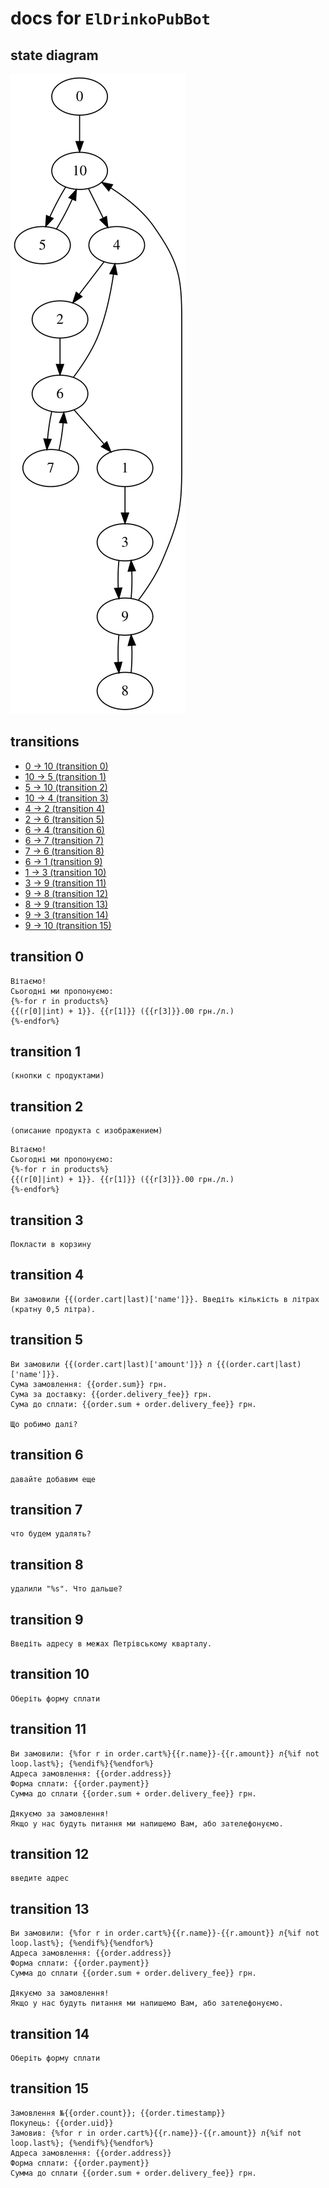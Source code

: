 
# docs for `ElDrinkoPubBot`

## state diagram

![](./states.svg)

## transitions

* [0 -> 10 (transition 0)](#transition-0)
* [10 -> 5 (transition 1)](#transition-1)
* [5 -> 10 (transition 2)](#transition-2)
* [10 -> 4 (transition 3)](#transition-3)
* [4 -> 2 (transition 4)](#transition-4)
* [2 -> 6 (transition 5)](#transition-5)
* [6 -> 4 (transition 6)](#transition-6)
* [6 -> 7 (transition 7)](#transition-7)
* [7 -> 6 (transition 8)](#transition-8)
* [6 -> 1 (transition 9)](#transition-9)
* [1 -> 3 (transition 10)](#transition-10)
* [3 -> 9 (transition 11)](#transition-11)
* [9 -> 8 (transition 12)](#transition-12)
* [8 -> 9 (transition 13)](#transition-13)
* [9 -> 3 (transition 14)](#transition-14)
* [9 -> 10 (transition 15)](#transition-15)


## transition 0

```
Вітаємо!
Сьогодні ми пропонуємо:
{%-for r in products%}
{{(r[0]|int) + 1}}. {{r[1]}} ({{r[3]}}.00 грн./л.)
{%-endfor%}

```
## transition 1

```
(кнопки с продуктами)
```
## transition 2

```
(описание продукта с изображением)
```

```
Вітаємо!
Сьогодні ми пропонуємо:
{%-for r in products%}
{{(r[0]|int) + 1}}. {{r[1]}} ({{r[3]}}.00 грн./л.)
{%-endfor%}

```
## transition 3

```
Покласти в корзину

```
## transition 4

```
Ви замовили {{(order.cart|last)['name']}}. Введіть кількість в літрах (кратну 0,5 літра).

```
## transition 5

```
Ви замовили {{(order.cart|last)['amount']}} л {{(order.cart|last)['name']}}.
Сума замовлення: {{order.sum}} грн.
Сума за доставку: {{order.delivery_fee}} грн.
Сума до сплати: {{order.sum + order.delivery_fee}} грн.

Що робимо далі?

```
## transition 6

```
давайте добавим еще
```
## transition 7

```
что будем удалять?
```
## transition 8

```
удалили "%s". Что дальше?
```
## transition 9

```
Введіть адресу в межах Петрівському кварталу.

```
## transition 10

```
Оберіть форму сплати

```
## transition 11

```
Ви замовили: {%for r in order.cart%}{{r.name}}-{{r.amount}} л{%if not loop.last%}; {%endif%}{%endfor%}
Адреса замовлення: {{order.address}}
Форма сплати: {{order.payment}}
Сумма до сплати {{order.sum + order.delivery_fee}} грн.

Дякуємо за замовлення!
Якщо у нас будуть питання ми напишемо Вам, або зателефонуємо.

```
## transition 12

```
введите адрес
```
## transition 13

```
Ви замовили: {%for r in order.cart%}{{r.name}}-{{r.amount}} л{%if not loop.last%}; {%endif%}{%endfor%}
Адреса замовлення: {{order.address}}
Форма сплати: {{order.payment}}
Сумма до сплати {{order.sum + order.delivery_fee}} грн.

Дякуємо за замовлення!
Якщо у нас будуть питання ми напишемо Вам, або зателефонуємо.

```
## transition 14

```
Оберіть форму сплати

```
## transition 15

```
Замовлення №{{order.count}}; {{order.timestamp}}
Покупець: {{order.uid}}
Замовив: {%for r in order.cart%}{{r.name}}-{{r.amount}} л{%if not loop.last%}; {%endif%}{%endfor%}
Адреса замовлення: {{order.address}}
Форма сплати: {{order.payment}}
Сумма до сплати {{order.sum + order.delivery_fee}} грн.

```

